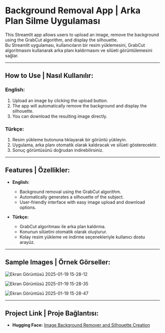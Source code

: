 # Background Removal App | Arka Plan Silme Uygulaması

This Streamlit app allows users to upload an image, remove the background using the GrabCut algorithm, and display the silhouette.  
Bu Streamlit uygulaması, kullanıcıların bir resim yüklemesini, GrabCut algoritmasını kullanarak arka planı kaldırmasını ve silüeti görüntülemesini sağlar.

---

## How to Use | Nasıl Kullanılır:

### English:
1. Upload an image by clicking the upload button.
2. The app will automatically remove the background and display the silhouette.
3. You can download the resulting image directly.

### Türkçe:
1. Resim yükleme butonuna tıklayarak bir görüntü yükleyin.
2. Uygulama, arka planı otomatik olarak kaldıracak ve silüeti gösterecektir.
3. Sonuç görüntüsünü doğrudan indirebilirsiniz.

---

## Features | Özellikler:

- **English:**  
  - Background removal using the GrabCut algorithm.  
  - Automatically generates a silhouette of the subject.  
  - User-friendly interface with easy image upload and download options.  

- **Türkçe:**  
  - GrabCut algoritması ile arka plan kaldırma.  
  - Konunun silüetini otomatik olarak oluşturur.  
  - Kolay resim yükleme ve indirme seçenekleriyle kullanıcı dostu arayüz.

---

## Sample Images | Örnek Görseller:

![Ekran Görüntüsü 2025-01-19 15-28-12](https://github.com/user-attachments/assets/d130ca43-031e-45ce-8e0d-fa5a7c543d60)


![Ekran Görüntüsü 2025-01-19 15-28-35](https://github.com/user-attachments/assets/5d8890f9-6eeb-408b-a446-9dd9776391da)

![Ekran Görüntüsü 2025-01-19 15-28-47](https://github.com/user-attachments/assets/41f40c17-1526-49ec-b8a7-015596a81af2)

---

## Project Link | Proje Bağlantısı:

- **Hugging Face:** [Image Background Remover and Silhouette Creation](https://huggingface.co/spaces/Metinhsimi/Image_background_remover_silhouette_creation)  
